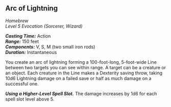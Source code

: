 ## Arc of Lightning
*Homebrew*  
*Level 5 Evocation (Sorcerer, Wizard)*

***Casting Time:*** Action  
***Range:*** 150 feet  
***Components:*** V, S, M (two small iron rods)  
***Duration:*** Instantaneous

You create an arc of lightning forming a 100-foot-long, 5-foot-wide Line between two targets you can see within range. A target can be a creature or an object. Each creature in the Line makes a Dexterity saving throw, taking 10d6 Lightning damage on a failed save or half as much damage on a successful one.

***Using a Higher-Level Spell Slot.*** The damage increases by 1d6 for each spell slot level above 5.